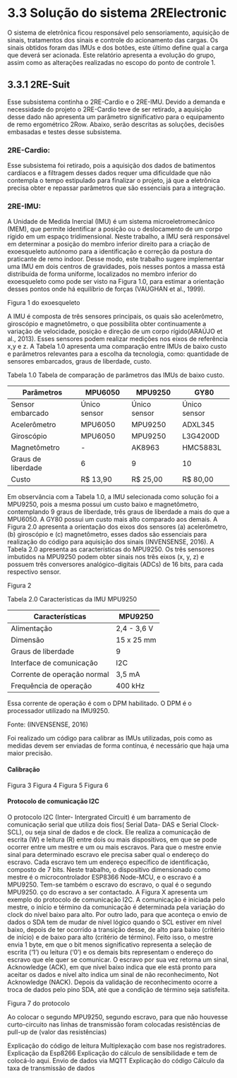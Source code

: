 

# 3.3  Solução do sistema 2RElectronic

  O sistema de eletrônica ficou responsável pelo sensoriamento, aquisição de sinais, tratamentos dos sinais e controle do acionamento das cargas. Os sinais obtidos foram das IMUs e dos botões, este último define qual a carga que deverá ser acionada. Este relatório apresenta a evolução do grupo, assim como as alterações realizadas no escopo do ponto de controle 1.

## 3.3.1 2RE-Suit

  Esse subsistema continha o 2RE-Cardio e o 2RE-IMU. Devido a demanda e necessidade do projeto o 2RE-Cardio teve de ser retirado, a aquisição desse dado não apresenta um parâmetro significativo para o equipamento de remo ergométrico 2Row. Abaixo, serão descritas as soluções, decisões embasadas e testes desse subsistema. 

### 2RE-Cardio: 
  Esse subsistema foi retirado, pois a aquisição dos dados de batimentos cardíacos e a filtragem desses dados requer uma dificuldade que não contempla o tempo estipulado para finalizar o projeto, já que a eletrônica precisa obter e repassar parâmetros que são essenciais para a integração. 

### 2RE-IMU:

  A Unidade de Medida Inercial (IMU) é um sistema microeletromecânico (MEM), que permite identificar a posição  ou o deslocamento de um corpo rígido em um espaço tridimensional. Neste trabalho, a IMU será responsável em determinar a posição do membro inferior direito para a criação de exoesqueleto autónomo para a identificação e correção da postura do praticante de remo indoor. Desse modo, este trabalho sugere implementar uma IMU em dois centros de gravidades, pois nesses pontos a massa está distribuída de forma uniforme,  localizados no membro inferior do exoesqueleto como pode ser visto na Figura 1.0, para estimar a orientação desses pontos onde há equilíbrio de forças (VAUGHAN et al., 1999).
  
  Figura 1 do exoesqueleto
  
  A IMU é composta de três sensores principais, os quais são acelerômetro, giroscópio e magnetômetro, o que possibilita obter continuamente  a variação de velocidade, posição e direção de um corpo rígido(ARAÚJO et al., 2013). Esses sensores podem realizar medições nos eixos de referência x,y e z. A Tabela 1.0 apresenta uma comparação entre IMUs de baixo custo e parâmetros relevantes para a escolha da tecnologia, como: quantidade de sensores embarcados, graus de liberdade, custo.

Tabela 1.0 Tabela de comparação de parâmetros das IMUs de baixo custo.

| Parâmetros            | MPU6050 | MPU9250 | GY80 |
|--------------------   |------------|-------|------------|
| Sensor embarcado      |   Único sensor   |    Único sensor   |      Único sensor    |
| Acelerômetro          |   MPU6050        |   MPU9250 |    ADXL345       |
| Giroscópio            |   MPU6050        |    MPU9250   |     L3G4200D       |
| Magnetômetro          |      -   |    AK8963  |   HMC5883L        |
| Graus de liberdade    |      6   |   9    |     10       |
| Custo                 |   R$ 13,90   |   R$ 25,00    |       R$ 80,00     |


  Em observância com a Tabela 1.0, a IMU selecionada como solução foi a MPU9250, pois a mesma possui um custo baixo e magnetômetro, contemplando 9 graus de liberdade, três graus de liberdade a mais do que a MPU6050. A GY80 possui um custo mais alto comparado aos demais. A Figura 2.0 apresenta a orientação dos eixos dos sensores (a) acelerômetro, (b) giroscópio e (c) magnetômetro, esses dados são essenciais para realização do código para aquisição dos sinais (INVENSENSE, 2016). A Tabela 2.0 apresenta as características do MPU9250. Os três sensores imbutidos na MPU9250 podem obter sinais nos três eixos (x, y, z) e possuem três conversores analógico-digitais (ADCs) de 16 bits, para cada respectivo sensor.
  
 Figura 2
 
 
 Tabela 2.0 Características da IMU MPU9250
 
| Características             | MPU9250            |
|------------------------------|--------------------|
| Alimentação                  |       2,4 - 3,6 V  | 
| Dimensão                     |  15 x 25 mm        |    
| Graus de liberdade           |       9            |    
| Interface de comunicação     |     I2C           |   
| Corrente de operação normal  |        3,5 mA   |  
| Frequência de operação       |        400 kHz   |  

Essa corrente de operação é com o DPM habilitado. O DPM é o processador utilizado na IMU9250.

Fonte: (INVENSENSE, 2016)



 
 Foi realizado um código para calibrar as IMUs utilizadas, pois como as medidas devem ser enviadas de forma contínua, é necessário que haja uma maior precisão. 

#### Calibração

Figura 3
Figura 4
Figura 5
Figura 6

#### Protocolo de comunicação I2C

  O protocolo I2C (Inter- Intergrated Circuit) é um barramento de comunicação serial que utiliza dois fios( Serial Data- DAS e Serial Clock- SCL), ou seja sinal de dados e de clock. Ele realiza a comunicação de escrita (W) e leitura (R) entre dois ou mais dispositivos, em que se pode ocorrer entre um mestre e um ou mais escravos. Para que o mestre envie sinal para determinado escravo ele precisa saber qual o endereço do escravo. Cada escravo tem um endereço específico de identificação, composto de 7 bits. Neste trabalho, o dispositivo dimensionado como mestre é o microcontrolador ESP8366 Node-MCU, e o escravo é a MPU9250. Tem-se também o escravo do escravo, o qual é o segundo MPU9250. ço do escravo a ser contactado.
  A Figura X apresenta um exemplo do protocolo de comunicação I2C. A comunicação é iniciada pelo mestre, o início e término da comunicação é determinada pela variação do clock do nível baixo para alto. Por outro lado, para que aconteça o envio de dados o SDA tem de mudar de nível lógico quando o SCL estiver em nível baixo, depois de ter ocorrido a transição desse, de alto para baixo (critério de início) e de baixo para alto (critério de término). Feito isso, o mestre envia 1 byte, em que o bit menos significativo representa a seleção de escrita (‘1’) ou leitura (‘0’) e os demais bits representam o endereço do escravo que ele quer se comunicar. O escravo por sua vez retorna um sinal, Acknowledge (ACK), em que nível baixo indica que ele está pronto para aceitar os dados e nível alto indica um sinal de não reconhecimento,  Not Acknowledge  (NACK). Depois da validação de reconhecimento ocorre a troca de dados pelo pino SDA, até que a condição de término seja satisfeita.
  
   Figura 7 do protocolo
  
  Ao colocar o segundo MPU9250, segundo escravo, para que não houvesse curto-circuito nas linhas de transmissão foram colocadas resistências de pull-up de (valor das resistências) 
  
  
  
  Explicação do código de leitura Multiplexação com base nos registradores.
   Explicação da Esp8266
   Explicação do cálculo de sensibilidade e tem de colocá-lo aqui.
   Envio de dados via MQTT 
   Explicação do código
   Cálculo da taxa de transmissão de dados





